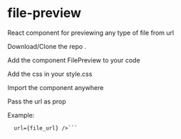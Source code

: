 # file-preview
React component for previewing any type of file from url

Download/Clone the repo .

Add the component FilePreview to your code

Add the css in your style.css

Import the component anywhere

Pass the url as prop

Example:
```<FilePreview 
  url={file_url} />```
